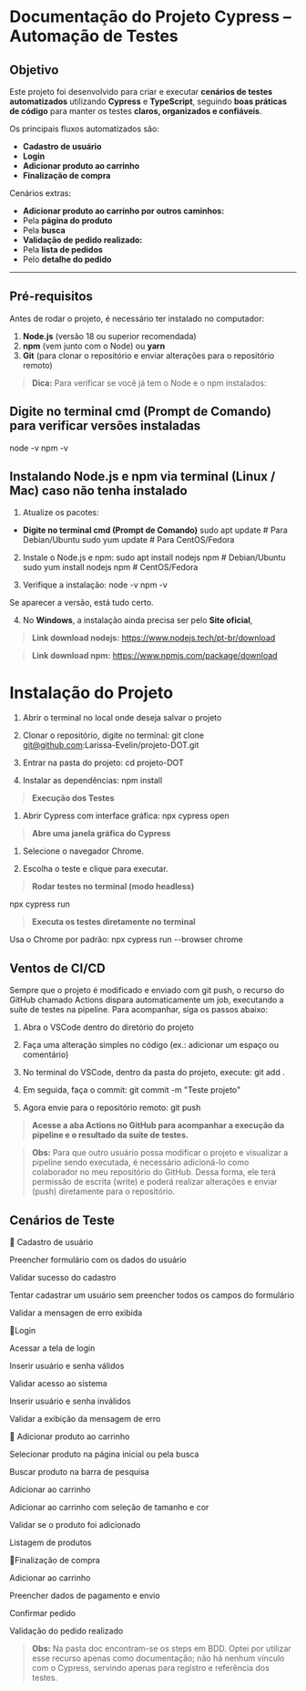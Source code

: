 #  Documentação do Projeto Cypress – Automação de Testes

##  Objetivo
Este projeto foi desenvolvido para criar e executar **cenários de testes automatizados** utilizando **Cypress** e **TypeScript**, seguindo **boas práticas de código** para manter os testes **claros, organizados e confiáveis**.

Os principais fluxos automatizados são:

-  **Cadastro de usuário**
-  **Login**
-  **Adicionar produto ao carrinho**
-  **Finalização de compra**

Cenários extras:

-  **Adicionar produto ao carrinho por outros caminhos:**
  - Pela **página do produto**
  - Pela **busca**
-  **Validação de pedido realizado:**
  - Pela **lista de pedidos**
  - Pelo **detalhe do pedido**

---

##  Pré-requisitos
Antes de rodar o projeto, é necessário ter instalado no computador:

1. **Node.js** (versão 18 ou superior recomendada)
2. **npm** (vem junto com o Node) ou **yarn**
3. **Git** (para clonar o repositório e enviar alterações para o repositório remoto)

> **Dica:** Para verificar se você já tem o Node e o npm instalados:

##  Digite no terminal cmd (Prompt de Comando) para verificar versões instaladas

node -v
npm -v

##  Instalando Node.js e npm via terminal (Linux / Mac) caso não tenha instalado

1. Atualize os pacotes:
- **Digite no terminal cmd (Prompt de Comando)**
sudo apt update        # Para Debian/Ubuntu
sudo yum update        # Para CentOS/Fedora

2. Instale o Node.js e npm:
sudo apt install nodejs npm        # Debian/Ubuntu
sudo yum install nodejs npm        # CentOS/Fedora

3. Verifique a instalação:
node -v
npm -v

Se aparecer a versão, está tudo certo.

4. No **Windows**, a instalação ainda precisa ser pelo **Site oficial**, 

> **Link download nodejs:** https://www.nodejs.tech/pt-br/download

> **Link download npm:** https://www.npmjs.com/package/download

# Instalação do Projeto

1. Abrir o terminal no local onde deseja salvar o projeto

2. Clonar o repositório, digite no terminal:
git clone git@github.com:Larissa-Evelin/projeto-DOT.git

3. Entrar na pasta do projeto:
cd projeto-DOT

4. Instalar as dependências:
npm install

> **Execução dos Testes**

1. Abrir Cypress com interface gráfica:
npx cypress open

> **Abre uma janela gráfica do Cypress**

1. Selecione o navegador Chrome.

2. Escolha o teste e clique para executar.

>  **Rodar testes no terminal (modo headless)**

npx cypress run

> **Executa os testes diretamente no terminal**

Usa o Chrome por padrão: npx cypress run --browser chrome

## Ventos de CI/CD

Sempre que o projeto é modificado e enviado com git push, o recurso do GitHub chamado Actions dispara automaticamente um job, executando a suíte de testes na pipeline.
Para acompanhar, siga os passos abaixo:

1. Abra o VSCode dentro do diretório do projeto

2. Faça uma alteração simples no código (ex.: adicionar um espaço ou comentário)

3. No terminal do VSCode, dentro da pasta do projeto, execute: git add .

4. Em seguida, faça o commit: git commit -m "Teste projeto" 

5. Agora envie para o repositório remoto: git push 

> **Acesse a aba Actions no GitHub para acompanhar a execução da pipeline e o resultado da suíte de testes.**

> **Obs:** Para que outro usuário possa modificar o projeto e visualizar a pipeline sendo executada, é necessário adicioná-lo como colaborador no meu repositório do GitHub. Dessa forma, ele terá permissão de escrita (write) e poderá realizar alterações e enviar (push) diretamente para o repositório.

## Cenários de Teste

🔹 Cadastro de usuário

Preencher formulário com os dados do usuário

Validar sucesso do cadastro

Tentar cadastrar um usuário sem preencher todos os campos do formulário

Validar a mensagen de erro exibida

🔹Login

Acessar a tela de login

Inserir usuário e senha válidos

Validar acesso ao sistema

Inserir usuário e senha inválidos

Validar a exibição da mensagem de erro

🔹 Adicionar produto ao carrinho

Selecionar produto na página inicial ou pela busca

Buscar produto na barra de pesquisa

Adicionar ao carrinho

Adicionar ao carrinho com seleção de tamanho e cor

Validar se o produto foi adicionado

Listagem de produtos

🔹Finalização de compra

Adicionar ao carrinho

Preencher dados de pagamento e envio

Confirmar pedido

Validação do pedido realizado

> **Obs:** Na pasta doc encontram-se os steps em BDD. Optei por utilizar esse recurso apenas como documentação; não há nenhum vínculo com o Cypress, servindo apenas para registro e referência dos testes.